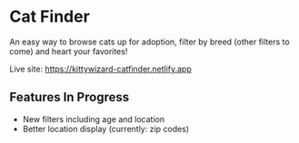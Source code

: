 # Cat Finder

An easy way to browse cats up for adoption, filter by breed (other filters to come) and heart your favorites!

Live site: https://kittywizard-catfinder.netlify.app

## Features In Progress

- New filters including age and location
- Better location display (currently: zip codes)
